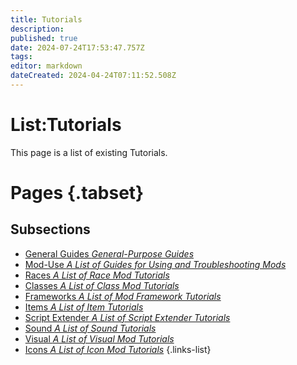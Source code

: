 ```yaml
---
title: Tutorials
description: 
published: true
date: 2024-07-24T17:53:47.757Z
tags: 
editor: markdown
dateCreated: 2024-04-24T07:11:52.508Z
---
```


# List:Tutorials
This page is a list of existing Tutorials.

# Pages {.tabset}
## Subsections
- [General Guides *General-Purpose Guides*](General)
- [Mod-Use *A List of Guides for Using and Troubleshooting Mods*](Mod-Use)
- [Races *A List of Race Mod Tutorials*](Races)
- [Classes *A List of Class Mod Tutorials*](Classes)
- [Frameworks *A List of Mod Framework Tutorials*](Mod-Frameworks)
- [Items *A List of Item Tutorials*](Items)
- [Script Extender *A List of Script Extender Tutorials*](ScriptExtender)
- [Sound *A List of Sound Tutorials*](/Tutorials/Sound)
- [Visual *A List of Visual Mod Tutorials*](Visual)
- [Icons *A List of Icon Mod Tutorials*](Icons)
{.links-list}
